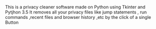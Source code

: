 This is a privacy cleaner software made on Python using Tkinter and Pytjhon 3.5
It removes all your privacy files like jump statements , run commands ,recent files and browser history ,etc by the click of a single Button
